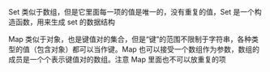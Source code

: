 Set 类似于数组，但是它里面每一项的值是唯一的，没有重复的值，Set 是一个构造函数，用来生成 set 的数据结构

Map 类似于对象，也是键值对的集合，但是“键”的范围不限制于字符串，各种类型的值（包含对象）都可以当作键。Map 也可以接受一个数组作为参数，数组的成员是一个个表示键值对的数组。注意 Map 里面也不可以放重复的项
